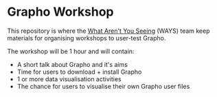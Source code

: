 # Grapho Workshop

This repository is where the [What Aren't You Seeing](https://www.turing.ac.uk/research/research-projects/ways-what-arent-you-seeing) (WAYS) team keep materials for organising workshops to user-test Grapho.

The workshop will be 1 hour and will contain:
- A short talk about Grapho and it's aims
- Time for users to download + install Grapho
- 1 or more data visualisation activities
- The chance for users to visualise their own Grapho user files
